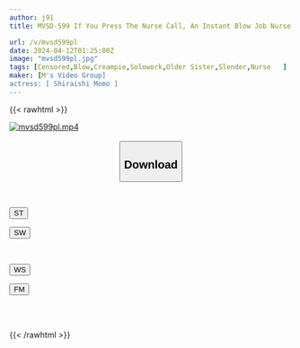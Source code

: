 ```yaml
---
author: j91
title: MVSD-599 If You Press The Nurse Call, An Instant Blow Job Nurse Will Come To Suck Your Cock Quickly! She Loves My Dick And Wants To Lick It! Moreover, Momo Shiraishi Is Quite Seriously Ill.

url: /v/mvsd599pl
date: 2024-04-12T01:25:00Z
image: "mvsd599pl.jpg"
tags: [Censored,Blow,Creampie,Solowork,Older Sister,Slender,Nurse	]
maker: [M's Video Group]
actress: [ Shiraishi Momo ]
---
```



{{< rawhtml >}}

<div class="video" data-videoid="08BorWBjO4UKOk">
    <a href="javascript:;">
        <img src="/v/mvsd599pl/mvsd599pl.jpg" width="WIDTH" height="HEIGHT" alt="mvsd599pl.mp4" loading="lazy">
    </a>
</div>

<script type="text/javascript" src="https://j91.asia/asset/on-demand-st.js"></script>

<br>
  <link rel="stylesheet" href="https://j91.asia/asset/bs5.css">
  
  <center>
  <button class="btn btn-primary" type="button" data-bs-toggle="collapse" data-bs-target=".multi-collapse" aria-expanded="false" aria-controls="multiCollapseExample1 multiCollapseExample2"><h2>Download</h2></button></center>
</p>
<div class="row">
  <div class="col">
    <div class="collapse multi-collapse" id="multiCollapseExample1">
      <div class="card card-body">
	      	      <br>
<div class="buttons">  
<p><a href="https://streamtape.to/v/08BorWBjO4UKOk" target="_blank"><button class="btn-hover color-3"><i class="fa fa-download"></i> ST</button></a></p>
<p><a href="https://asnwish.com/1pjwect59maa" target="_blank"><button class="btn-hover color-2"><i class="fa fa-download"></i> SW</button></a></p></div>
    </div>
  </div>
</div>
  <div class="col">
    <div class="collapse multi-collapse" id="multiCollapseExample2">
      <div class="card card-body">
	      <br>
<div class="buttons">
<p><a href="https://wolfstream.tv/158he1d49paz"><button class="btn-hover color-9"><i class="fa fa-download"></i> WS</button></a></p>
<p><a href="https://filemoon.sx/d/vzu16zrjyqpy"><button class="btn-hover color-8"><i class="fa fa-download"></i> FM</button></a></p></div>
<br><br>
      </div>
    </div>
  </div>
</div>

{{< /rawhtml >}}